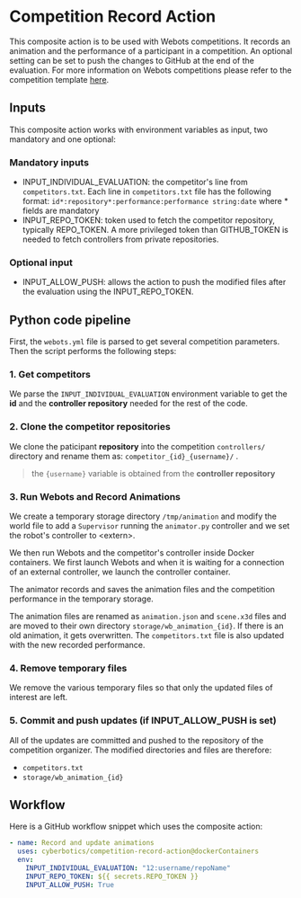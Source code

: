 # Competition Record Action

This composite action is to be used with Webots competitions.
It records an animation and the performance of a participant in a competition. An optional setting can be set to push the changes to GitHub at the end of the evaluation.
For more information on Webots competitions please refer to the competition template [here](https://github.com/cyberbotics/competition-template/blob/main/README.md).

## Inputs

This composite action works with environment variables as input, two mandatory and one optional:

### Mandatory inputs

- INPUT_INDIVIDUAL_EVALUATION: the competitor's line from `competitors.txt`. Each line in `competitors.txt` file has the following format: `id*:repository*:performance:performance string:date` where * fields are mandatory
- INPUT_REPO_TOKEN: token used to fetch the competitor repository, typically REPO_TOKEN. A more privileged token than GITHUB_TOKEN is needed to fetch controllers from private repositories.

### Optional input

- INPUT_ALLOW_PUSH: allows the action to push the modified files after the evaluation using the INPUT_REPO_TOKEN.

## Python code pipeline

First, the `webots.yml` file is parsed to get several competition parameters. Then the script performs the following steps:

### 1. Get competitors

We parse the `INPUT_INDIVIDUAL_EVALUATION` environment variable to get the **id** and the **controller repository** needed for the rest of the code.

### 2. Clone the competitor repositories

We clone the paticipant **repository** into the competition `controllers/` directory and rename them as: `competitor_{id}_{username}/` .
> the `{username}` variable is obtained from the **controller repository**

### 3. Run Webots and Record Animations

We create a temporary storage directory `/tmp/animation` and modify the world file to add a `Supervisor` running the `animator.py` controller and we set the robot's controller to \<extern\>.

We then run Webots and the competitor's controller inside Docker containers. We first launch Webots and when it is waiting for a connection of an external controller, we launch the controller container.

The animator records and saves the animation files and the competition performance in the temporary storage.

The animation files are renamed as `animation.json` and `scene.x3d` files and are moved to their own directory `storage/wb_animation_{id}`. If there is an old animation, it gets overwritten.
The `competitors.txt` file is also updated with the new recorded performance.

### 4. Remove temporary files

We remove the various temporary files so that only the updated files of interest are left.

### 5. Commit and push updates (if INPUT_ALLOW_PUSH is set)

All of the updates are committed and pushed to the repository of the competition organizer.
The modified directories and files are therefore:

- `competitors.txt`
- `storage/wb_animation_{id}`

## Workflow

Here is a GitHub workflow snippet which uses the composite action:

```yaml
- name: Record and update animations
  uses: cyberbotics/competition-record-action@dockerContainers
  env:
    INPUT_INDIVIDUAL_EVALUATION: "12:username/repoName"
    INPUT_REPO_TOKEN: ${{ secrets.REPO_TOKEN }}
    INPUT_ALLOW_PUSH: True
```
